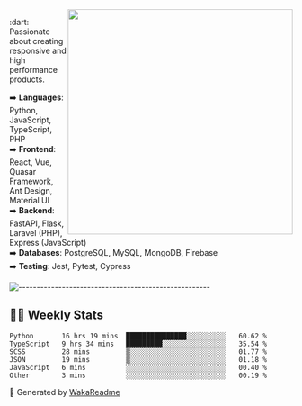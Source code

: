 <img src="https://github-readme-stats.vercel.app/api?username=iguit0&show_icons=true&include_all_commits=true&count_private=true&theme=dracula" min-width="400px" max-width="400px" width="400px" align="right" />

<p align="left"> 
  :dart: Passionate about creating responsive and high performance products.
</p>

<p align="left">
  ➡️ <strong>Languages</strong>: Python, JavaScript, TypeScript, PHP<br>
  ➡️ <strong>Frontend</strong>: React, Vue, Quasar Framework, Ant Design, Material UI<br>
  ➡️ <strong>Backend</strong>: FastAPI, Flask, Laravel (PHP), Express (JavaScript)<br>
  ➡️ <strong>Databases</strong>: PostgreSQL, MySQL, MongoDB, Firebase<br>
  ➡️ <strong>Testing</strong>: Jest, Pytest, Cypress<br>
</p>

![-----------------------------------------------------](https://raw.githubusercontent.com/andreasbm/readme/master/assets/lines/vintage.png)

## :man_technologist: Weekly Stats
<!--START_SECTION:waka-->

```text
Python       16 hrs 19 mins  ███████████████░░░░░░░░░░   60.62 %
TypeScript   9 hrs 34 mins   █████████░░░░░░░░░░░░░░░░   35.54 %
SCSS         28 mins         ▒░░░░░░░░░░░░░░░░░░░░░░░░   01.77 %
JSON         19 mins         ▒░░░░░░░░░░░░░░░░░░░░░░░░   01.18 %
JavaScript   6 mins          ░░░░░░░░░░░░░░░░░░░░░░░░░   00.40 %
Other        3 mins          ░░░░░░░░░░░░░░░░░░░░░░░░░   00.19 %
```

<!--END_SECTION:waka-->

🚀 Generated by [WakaReadme](https://github.com/athul/waka-readme)

